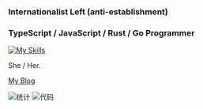 ### Internationalist Left (anti-establishment)

### TypeScript / JavaScript / Rust / Go Programmer

[![My Skills](https://skillicons.dev/icons?i=js,html,css,ts,react,vue,vite,rust,py,go,dart,kotlin,flutter,vscode,express,fediverse,materialui,fortran,arduino,astro,actix,au,cloudflare,docker,electron,emotion,git,github,githubactions,heroku,jest,linux,latex,md,mongodb,mysql,nextjs,nodejs,nginx,nuxt,ps,pr,prisma,postgres,raspberrypi,redis,redux,regex,rollup,sqlite,tailwind,vercel,webpack,windicss,wordpress,workers,bash)](https://skillicons.dev)

She / Her.

[My Blog](https://stblog.penclub.club)

![统计](https://github-readme-stats.vercel.app/api?username=BeiyanYunyi&show_icons=true)
![代码](https://github-readme-stats.vercel.app/api/top-langs?username=BeiyanYunyi&show_icons=true)
